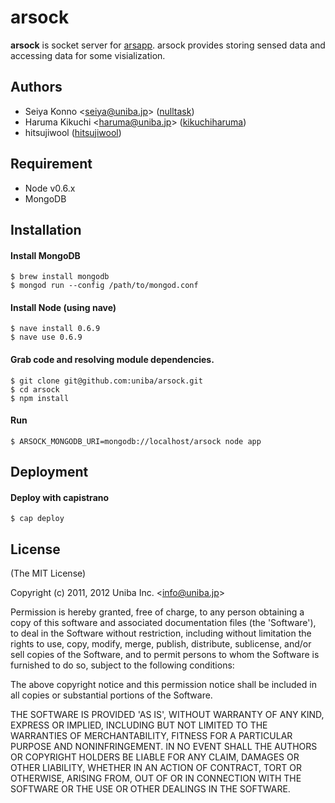 # arsock

__arsock__ is socket server for [arsapp](https://github.com/uniba/arsapp). arsock provides storing sensed data and accessing data for some visialization.

## Authors

  - Seiya Konno &lt;seiya@uniba.jp&gt; ([nulltask](https://github.com/nulltask))
  - Haruma Kikuchi &lt;haruma@uniba.jp&gt; ([kikuchiharuma](https://github.com/kikuchiharuma))
  - hitsujiwool ([hitsujiwool](https://github.com/hitsujiwool))

## Requirement

* Node v0.6.x
* MongoDB

## Installation

#### Install MongoDB 


    $ brew install mongodb
    $ mongod run --config /path/to/mongod.conf

#### Install Node (using nave)

    $ nave install 0.6.9
    $ nave use 0.6.9

#### Grab code and resolving module dependencies.

    $ git clone git@github.com:uniba/arsock.git
    $ cd arsock
    $ npm install

#### Run
    
    $ ARSOCK_MONGODB_URI=mongodb://localhost/arsock node app

## Deployment

#### Deploy with capistrano

    $ cap deploy

## License

(The MIT License)

Copyright (c) 2011, 2012 Uniba Inc. &lt;info@uniba.jp&gt;

Permission is hereby granted, free of charge, to any person obtaining
a copy of this software and associated documentation files (the
'Software'), to deal in the Software without restriction, including
without limitation the rights to use, copy, modify, merge, publish,
distribute, sublicense, and/or sell copies of the Software, and to
permit persons to whom the Software is furnished to do so, subject to
the following conditions:

The above copyright notice and this permission notice shall be
included in all copies or substantial portions of the Software.

THE SOFTWARE IS PROVIDED 'AS IS', WITHOUT WARRANTY OF ANY KIND,
EXPRESS OR IMPLIED, INCLUDING BUT NOT LIMITED TO THE WARRANTIES OF
MERCHANTABILITY, FITNESS FOR A PARTICULAR PURPOSE AND NONINFRINGEMENT.
IN NO EVENT SHALL THE AUTHORS OR COPYRIGHT HOLDERS BE LIABLE FOR ANY
CLAIM, DAMAGES OR OTHER LIABILITY, WHETHER IN AN ACTION OF CONTRACT,
TORT OR OTHERWISE, ARISING FROM, OUT OF OR IN CONNECTION WITH THE
SOFTWARE OR THE USE OR OTHER DEALINGS IN THE SOFTWARE.